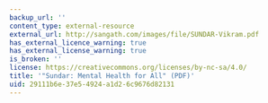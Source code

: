 ```yaml
---
backup_url: ''
content_type: external-resource
external_url: http://sangath.com/images/file/SUNDAR-Vikram.pdf
has_external_licence_warning: true
has_external_license_warning: true
is_broken: ''
license: https://creativecommons.org/licenses/by-nc-sa/4.0/
title: '"Sundar: Mental Health for All" (PDF)'
uid: 29111b6e-37e5-4924-a1d2-6c9676d82131
---
```

